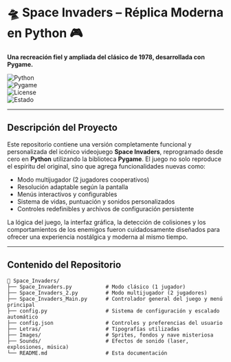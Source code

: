 # 🛸 Space Invaders – Réplica Moderna en Python 🎮  
**Una recreación fiel y ampliada del clásico de 1978, desarrollada con Pygame.**  

![Python](https://img.shields.io/badge/Python-3.10+-blue?style=flat&logo=python)  
![Pygame](https://img.shields.io/badge/Pygame-2.x-green?style=flat&logo=pygame)  
![License](https://img.shields.io/badge/Licencia-MIT-blueviolet)  
![Estado](https://img.shields.io/badge/Estado-En%20Desarrollo-yellow)

---

## Descripción del Proyecto

Este repositorio contiene una versión completamente funcional y personalizada del icónico videojuego **Space Invaders**, reprogramado desde cero en **Python** utilizando la biblioteca **Pygame**. El juego no solo reproduce el espíritu del original, sino que agrega funcionalidades nuevas como:  
- Modo multijugador (2 jugadores cooperativos)  
- Resolución adaptable según la pantalla  
- Menús interactivos y configurables  
- Sistema de vidas, puntuación y sonidos personalizados  
- Controles redefinibles y archivos de configuración persistente

La lógica del juego, la interfaz gráfica, la detección de colisiones y los comportamientos de los enemigos fueron cuidadosamente diseñados para ofrecer una experiencia nostálgica y moderna al mismo tiempo.

---

## Contenido del Repositorio

```text
📁 Space_Invaders/
├── Space_Invaders.py           # Modo clásico (1 jugador)
├── Space_Invaders_2.py         # Modo multijugador (2 jugadores)
├── Space_Invaders_Main.py      # Controlador general del juego y menú principal
├── config.py                   # Sistema de configuración y escalado automático
├── config.json                 # Controles y preferencias del usuario
├── Letras/                     # Tipografías utilizadas
├── Images/                     # Sprites, fondos y nave misteriosa
├── Sounds/                     # Efectos de sonido (laser, explosiones, música)
└── README.md                   # Esta documentación
